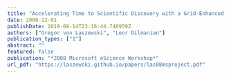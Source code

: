 ```yaml
---
title: "Accelerating Time to Scientific Discovery with a Grid-Enhanced Microsoft Project"
date: 2008-12-01
publishDate: 2019-08-14T23:16:44.740959Z
authors: ["Gregor von Laszewski", "Leor Dilmanian"]
publication_types: ["1"]
abstract: ""
featured: false
publication: "*2008 Microsoft eScience Workshop*"
url_pdf: "https://laszewski.github.io/papers/las08msproject.pdf"
---
```


